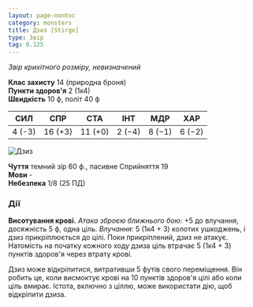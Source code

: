 ```yaml
---
layout: page-nontoc
category: monsters
title: Дзиз [Stirge]
type: Звір
tag: 0.125
---
```


_Звір крихітного розміру, невизначений_

**Клас захисту** 14 (природна броня)    
**Пункти здоров'я** 2 (1к4)    
**Швидкість** 10 ф, політ 40 ф

| СИЛ    | СПР     | СТА     | ІНТ    | МДР    | ХАР    |
| ------ | ------- | ------- | ------ | ------ | ------ |
| 4 (-3) | 16 (+3) | 11 (+0) | 2 (−4) | 8 (−1) | 6 (−2) |

![Дзиз](https://www.dndbeyond.com/avatars/thumbnails/30835/940/1000/1000/638063924522595508.png)

**Чуття** темний зір 60 ф., пасивне Сприйняття 19    
**Мови** -    
**Небезпека** 1/8 (25 ПД)

### Дії
**Висотування крові.** _Атака зброєю ближнього бою:_ +5 до влучання, досяжність 5 ф, одна ціль. _Влучання:_ 5 (1к4 + 3) колотих ушкоджень, і дзиз прикріплюється до цілі. Поки прикріплений, дзиз не атакує. Натомість на початку кожного ходу дзиза ціль втрачає 5 (1к4 + 3) пунктів здоров'я через втрату крові.    

Дзиз може відкріпитися, витративши 5 футів свого переміщення. Він робить це, коли висмоктує крові на 10 пунктів здоров'я цілі або коли ціль вмирає. Істота, включно з ціллю, може використати дію, щоб відкріпити дзиза.

